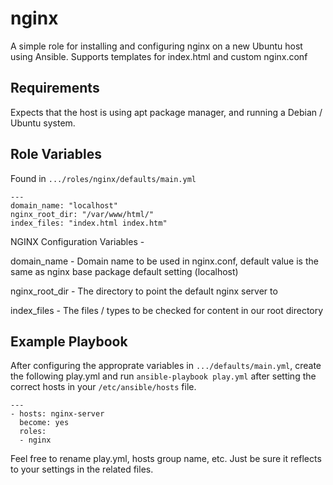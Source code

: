 nginx
=========

A simple role for installing and configuring nginx on a new Ubuntu host using Ansible. Supports templates for index.html and custom nginx.conf

Requirements
------------

Expects that the host is using apt package manager, and running a Debian / Ubuntu system. 

Role Variables
--------------

Found in `.../roles/nginx/defaults/main.yml`
```
---
domain_name: "localhost"
nginx_root_dir: "/var/www/html/"
index_files: "index.html index.htm"
```

NGINX Configuration Variables - 

domain_name - Domain name to be used in nginx.conf, default value is the same as nginx base package default setting (localhost)

nginx_root_dir - The directory to point the default nginx server to

index_files - The files / types to be checked for content in our root directory

Example Playbook
----------------

After configuring the approprate variables in `.../defaults/main.yml`, create the following play.yml and run `ansible-playbook play.yml` after setting the correct hosts in your `/etc/ansible/hosts` file.

```
---
- hosts: nginx-server
  become: yes
  roles:
  - nginx
```

Feel free to rename play.yml, hosts group name, etc. Just be sure it reflects to your settings in the related files.


